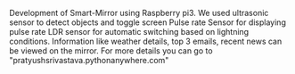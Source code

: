 Development of Smart-Mirror using Raspberry pi3. 
We used ultrasonic sensor to detect objects and toggle screen
Pulse rate Sensor for displaying pulse rate 
LDR sensor for automatic switching based on lightning conditions.
 Information like weather details, top 3 emails, recent news can be viewed on the mirror.
For more details you can go to "pratyushsrivastava.pythonanywhere.com"
